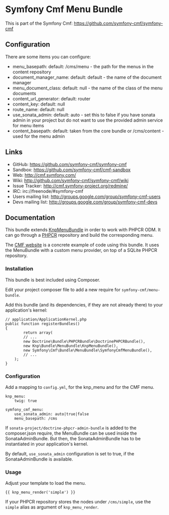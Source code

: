 # Symfony Cmf Menu Bundle

This is part of the Symfony Cmf: <https://github.com/symfony-cmf/symfony-cmf>

## Configuration

There are some items you can configure:

- menu_basepath:
    default: /cms/menu - the path for the menus in the content repository
- document_manager_name:
    default: default - the name of the document manager
- menu_document_class:
    default: null - the name of the class of the menu documents
- content_url_generator:
    default: router
- content_key:
    default: null
- route_name:
    default: null
- use_sonata_admin:
    default: auto - set this to false if you have sonata admin in your project
        but do not want to use the provided admin service for menu items
- content_basepath:
    default: taken from the core bundle or /cms/content - used for the menu admin

## Links

- GitHub: <https://github.com/symfony-cmf/symfony-cmf>
- Sandbox: <https://github.com/symfony-cmf/cmf-sandbox>
- Web: <http://cmf.symfony.com/>
- Wiki: <http://github.com/symfony-cmf/symfony-cmf/wiki>
- Issue Tracker: <http://cmf.symfony-project.org/redmine/>
- IRC: irc://freenode/#symfony-cmf
- Users mailing list: <http://groups.google.com/group/symfony-cmf-users>
- Devs mailing list: <http://groups.google.com/group/symfony-cmf-devs>

## Documentation

This bundle extends [KnpMenuBundle](https://github.com/KnpLabs/KnpMenuBundle) in order to work with PHPCR ODM. It can go through a [PHPCR](http://phpcr.github.com/) repository and build the corresponding menu. 

The [CMF website](http://cmf.symfony.com) is a concrete example of code using this bundle. It uses the MenuBundle with a custom menu provider, on top of a SQLite PHPCR repository. 

### Installation

This bundle is best included using Composer.

Edit your project composer file to add a new require for `symfony-cmf/menu-bundle`.

Add this bundle (and its dependencies, if they are not already there) to your application's kernel:

	// application/ApplicationKernel.php
	public function registerBundles()
	{
			return array(
			// ...
			new Doctrine\Bundle\PHPCRBundle\DoctrinePHPCRBundle(),
			new Knp\Bundle\MenuBundle\KnpMenuBundle(),
			new Symfony\Cmf\Bundle\MenuBundle\SymfonyCmfMenuBundle(),
			// ...
		);
	}

### Configuration

Add a mapping to `config.yml`, for the knp_menu and for the CMF menu.

	knp_menu:
		twig: true

	symfony_cmf_menu:
		use_sonata_admin: auto|true|false
		menu_basepath: /cms

If `sonata-project/doctrine-phpcr-admin-bundle` is added to the composer.json require, the MenuBundle can be used inside the SonataAdminBundle. But then, the SonataAdminBundle has to be instantiated in your application's kernel.

By default, `use_sonata_admin` configuration is set to true, if the SonataAdminBundle is available.

### Usage

Adjust your template to load the menu.

	{{ knp_menu_render('simple') }}


If your PHPCR repository stores the nodes under `/cms/simple`, use the `simple` alias as argument of `knp_menu_render`.
